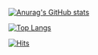 [![Anurag's GitHub stats](https://github-readme-stats.vercel.app/api?username=Arafa42)](https://github.com/anuraghazra/github-readme-stats)

[![Top Langs](https://github-readme-stats.vercel.app/api/top-langs/?username=Arafa42&layout=compact&show_icons=true&theme=radical)](https://github.com/anuraghazra/github-readme-stats)

[![Hits](https://hits.seeyoufarm.com/api/count/incr/badge.svg?url=https%3A%2F%2Fgithub.com%2FArafa42&count_bg=%23455AF3&title_bg=%23262D3B&icon=github.svg&icon_color=%23588EF7&title=visitors&edge_flat=false)](https://hits.seeyoufarm.com)

